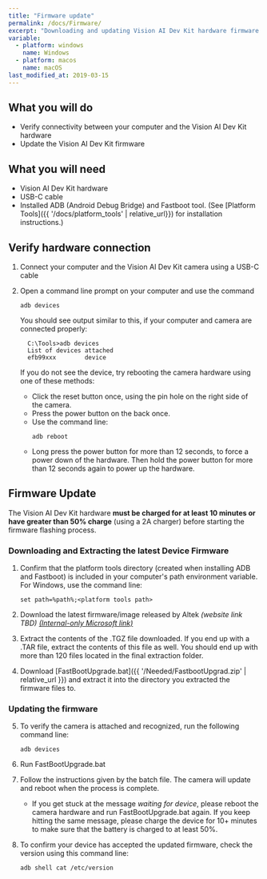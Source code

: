 ```yaml
---
title: "Firmware update"
permalink: /docs/Firmware/
excerpt: "Downloading and updating Vision AI Dev Kit hardware firmware."
variable:
  - platform: windows
    name: Windows
  - platform: macos
    name: macOS
last_modified_at: 2019-03-15
---
```


## What you will do

* Verify connectivity between your computer and the Vision AI Dev Kit hardware
* Update the Vision AI Dev Kit firmware

## What you will need

* Vision AI Dev Kit hardware
* USB-C cable
* Installed ADB (Android Debug Bridge) and Fastboot tool. (See [Platform Tools]({{ '/docs/platform_tools' | relative_url}}) for installation instructions.)

## Verify hardware connection

1. Connect your computer and the Vision AI Dev Kit camera using a USB-C cable
2. Open a command line prompt on your computer and use the command
     ```
     adb devices
     ```

    You should see output similar to this, if your computer and camera are connected properly:  

         C:\Tools>adb devices
         List of devices attached  
         efb99xxx        device  
         
    If you do not see the device, try rebooting the camera hardware using one of these methods:

    * Click the reset button once, using the pin hole on the right side of the camera.
    * Press the power button on the back once.
    * Use the command line:
        ```
        adb reboot
        ```
    * Long press the power button for more than 12 seconds, to force a power down of the hardware. Then hold the power button for more than 12 seconds again to power up the hardware.

## Firmware Update
The Vision AI Dev Kit hardware **must be charged for at least 10 minutes or have greater than 50% charge** (using a 2A charger) before starting the firmware flashing process.

### Downloading and Extracting the latest Device Firmware
1. Confirm that the platform tools directory (created when installing ADB and Fastboot) is included in your computer's path environment variable. For Windows, use the command line:
    ```
    set path=%path%;<platform tools path>
    ```
2. Download the latest firmware/image released by Altek *(website link TBD)* [*(Internal-only Microsoft link)*](https://microsoftapc.sharepoint.com/teams/Selfhost-VisionAIDevKit/Shared%20Documents/General/Altek%20FW%20Image/NextUnderTest)

3. Extract the contents of the .TGZ file downloaded. If you end up with a .TAR file, extract the contents of this file as well. You should end up with more than 120 files located in the final extraction folder.

4. Download [FastBootUpgrade.bat]({{ '/Needed/FastbootUpgrad.zip' | relative_url }}) and extract it into the directory you extracted the firmware files to.

### Updating the firmware

5. To verify the camera is attached and recognized, run the following command line:
    ```
    adb devices
    ```

6. Run FastBootUpgrade.bat

7. Follow the instructions given by the batch file. The camera will update and reboot when the process is complete.
    * If you get stuck at the message *waiting for device*, please reboot the camera hardware and run FastBootUpgrade.bat again. If you keep hitting the same message, please charge the device for 10+ minutes to make sure that the battery is charged to at least 50%.

8. To confirm your device has accepted the updated firmware, check the version using this command line:
    ```
    adb shell cat /etc/version
    ```
